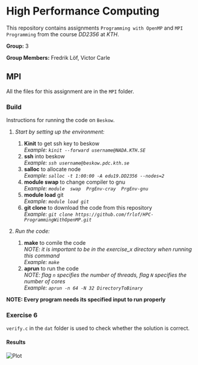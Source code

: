 # High Performance Computing

This repository contains assignments `Programming with OpenMP` and `MPI Programming` from the course *DD2356* at *KTH*.

**Group:** 3

**Group Members:** Fredrik Löf, Victor Carle

## MPI

All the files for this assignment are in the `MPI` folder.

### Build

Instructions for running the code on `Beskow`.

1. *Start by setting up the environment:*
   1. **Kinit** to get ssh key to beskow  
      *Example: `kinit --forward username@NADA.KTH.SE`*
   2. **ssh** into beskow  
      *Example: `ssh username@beskow.pdc.kth.se`*
   3. **salloc** to allocate node  
      *Example: `salloc -t 1:00:00 -A edu19.DD2356 --nodes=2`*
   4. **module  swap** to change compiler to gnu  
      *Example: `module  swap  PrgEnv-cray  PrgEnv-gnu`*
   5. **module load** git  
      *Example: `module load git`*
   6. **git clone** to download the code from this repository  
      *Example: `git clone https://github.com/frlof/HPC-ProgrammingWithOpenMP.git`*

2. *Run the code:*
   1. **make** to comile the code  
      *NOTE: it is important to be in the exercise_x directory when running this command*  
      *Example: `make`*
   2. **aprun** to run the code  
      *NOTE: flag `n` specifies the number of threads, flag `N` specifies the number of cores*  
      *Example: `aprun -n 64 -N 32 DirectoryToBinary`*

**NOTE: Every program needs its specified input to run properly**

### Exercise 6
`verify.c` in the `dat` folder is used to check whether the solution is correct.

#### Results

![Plot](https://gyazo.com/fcccd00053e14ed90ff22409bb7f148b) 

